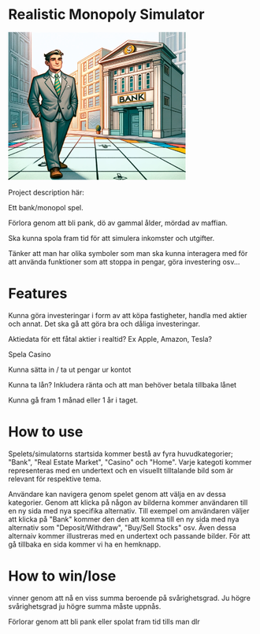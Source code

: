 # Realistic Monopoly Simulator

<img src="FrontpageBank.png" width="360" height="300">

Project description här: 

Ett bank/monopol spel.

Förlora genom att bli pank, dö av gammal ålder, mördad av maffian.

Ska kunna spola fram tid för att simulera inkomster och utgifter.

Tänker att man har olika symboler som man ska kunna interagera med för att använda funktioner som att stoppa in pengar, göra investering osv...

# Features
Kunna göra investeringar i form av att köpa fastigheter, handla med aktier och annat. Det ska gå att göra bra och dåliga investeringar.

Aktiedata för ett fåtal aktier i realtid? Ex Apple, Amazon, Tesla?

Spela Casino 

Kunna sätta in / ta ut pengar ur kontot

Kunna ta lån? Inkludera ränta och att man behöver betala tillbaka lånet

Kunna gå fram 1 månad eller 1 år i taget.

# How to use
Spelets/simulatorns startsida kommer bestå av fyra huvudkategorier; "Bank", "Real Estate Market", "Casino" och "Home". Varje kategoti kommer representeras med en undertext och en visuellt tilltalande bild som är relevant för respektive tema. 

Användare kan navigera genom spelet genom att välja en av dessa kategorier. Genom att klicka på någon av bilderna kommer användaren till en ny sida med nya specifika alternativ. Till exempel om användaren väljer att klicka på "Bank" kommer den den att komma till en ny sida med nya alternativ som "Deposit/Withdraw", "Buy/Sell Stocks" osv. Även dessa alternaiv kommer illustreras med en undertext och passande bilder. 
För att gå tillbaka en sida kommer vi ha en hemknapp.

# How to win/lose
vinner genom att nå en viss summa beroende på svårighetsgrad. 
Ju högre svårighetsgrad ju högre summa måste uppnås.

Förlorar genom att bli pank eller spolat fram tid tills man dlr
